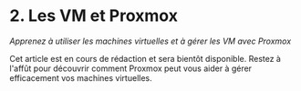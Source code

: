 # 2. Les VM et Proxmox
_Apprenez à utiliser les machines virtuelles et à gérer les VM avec Proxmox_


Cet article est en cours de rédaction et sera bientôt disponible. Restez à l'affût pour découvrir comment Proxmox peut vous aider à gérer efficacement vos machines virtuelles.